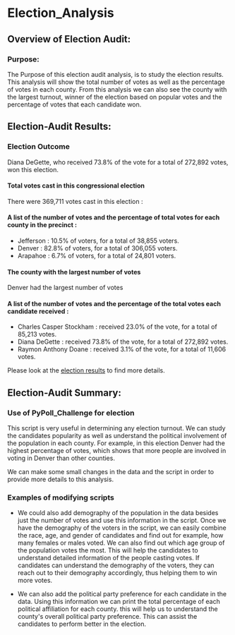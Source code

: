 # Election_Analysis

## Overview of Election Audit:

### Purpose: 
The Purpose of this election audit analysis, is to study the election results. This analysis will show the total number of votes as well as the percentage of votes in each county. From this analysis we can also see the county with the largest turnout, winner of the election based on popular votes and the percentage of votes that each candidate won.

## Election-Audit Results:

### Election Outcome 
Diana DeGette, who received 73.8% of the vote for a total of 272,892 votes, won this election.

#### Total votes cast in this congressional election
There were 369,711 votes cast in this election : 

#### A list of the number of votes and the percentage of total votes for each county in the precinct : 
- Jefferson :  10.5% of voters, for a total of 38,855 voters.
- Denver :  82.8% of voters, for a total of 306,055 voters.
- Arapahoe :  6.7% of voters, for a total of 24,801 voters.

#### The county with the largest number of votes  
Denver had the largest number of votes

#### A list of the number of votes and the percentage of the total votes each candidate received : 
- Charles Casper Stockham : received 23.0% of the vote, for a total of 85,213 votes.
- Diana DeGette :  received 73.8% of the vote, for a total of 272,892 votes.
- Raymon Anthony Doane : received 3.1% of the vote, for a total of 11,606 votes.

Please look at the [election results](Analysis/election_results.txt) to find more details.

## Election-Audit Summary:

### Use of PyPoll_Challenge for election
This script is very useful in determining any election turnout. We can study the candidates popularity as well as understand the political involvement of the population in each county. For example, in this election Denver had the highest percentage of votes, which shows that more people are involved in voting in Denver than other counties. 

We can make some small changes in the data and the script in order to provide more details to this analysis.

### Examples of modifying scripts
- We could also add demography of the population in the data besides just the number of votes and use this information in the script. Once we have the demography of the voters in the script, we can easily combine  the race, age, and gender of candidates and find out for example, how many females or males voted. We can also find out which age group of the population votes the most. This will help the candidates to understand detailed information of the people casting votes. If candidates can understand the demography of the voters, they can reach out to their demography accordingly, thus helping them to win more votes.

- We can also add the political party preference for each candidate in the data. Using this information we can print the total percentage of each political affiliation for each county. this will help us to understand the county's overall political party preference. This can assist the candidates to perform better in the election. 
